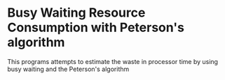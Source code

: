 # Busy Waiting Resource Consumption with Peterson's algorithm
This programs attempts to estimate the waste in processor time by using busy waiting and the Peterson's algorithm

